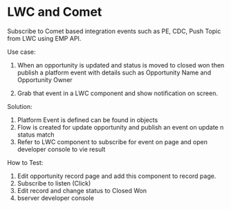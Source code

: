 # LWC and Comet 
Subscribe to Comet based integration events such as PE, CDC, Push Topic from LWC using EMP API.

Use case:
1. When an opportunity is updated and status is moved to closed won then publish a platform event with details such as Opportunity Name and Opportunity Owner

2. Grab that event in a LWC component and show notification on screen.

Solution:
1. Platform Event is defined can be found in objects
2. Flow is created for update opportunity and publish an event on update n status match
3. Refer to LWC component to subscribe for event on page and open developer console to vie result

How to Test:
1. Edit opportunity record page and add this component to record page.
2. Subscribe to listen (Click)
3. Edit record and change status to Closed Won
4. bserver developer console